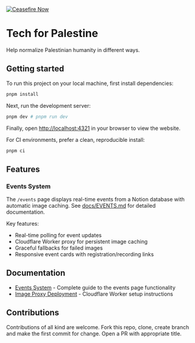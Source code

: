 [![Ceasefire Now](https://badge.techforpalestine.org/default)](https://techforpalestine.org/learn-more)

# Tech for Palestine

Help normalize Palestinian humanity in different ways.

## Getting started

To run this project on your local machine, first install dependencies:

```bash
pnpm install
```

Next, run the development server:

```bash
pnpm dev # pnpm run dev 
```

Finally, open [http://localhost:4321](http://localhost:4321) in your browser to view the website.

For CI environments, prefer a clean, reproducible install:

```bash
pnpm ci
```


## Features

### Events System
The `/events` page displays real-time events from a Notion database with automatic image caching. See [docs/EVENTS.md](docs/EVENTS.md) for detailed documentation.

Key features:
- Real-time polling for event updates
- Cloudflare Worker proxy for persistent image caching
- Graceful fallbacks for failed images
- Responsive event cards with registration/recording links

## Documentation

- [Events System](docs/EVENTS.md) - Complete guide to the events page functionality
- [Image Proxy Deployment](DEPLOYMENT.md) - Cloudflare Worker setup instructions

## Contributions

Contributions of all kind are welcome. Fork this repo, clone, create branch and make the first commit for change. Open a PR with appropriate title.
